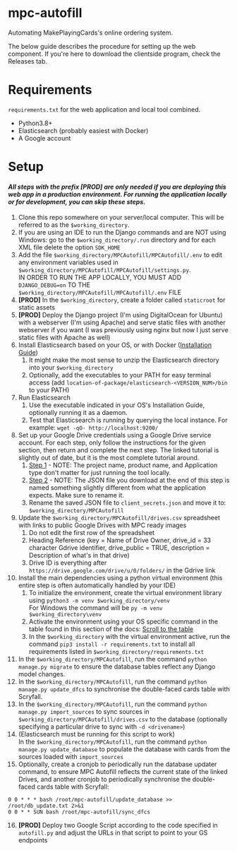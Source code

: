 # mpc-autofill
Automating MakePlayingCards's online ordering system.

The below guide describes the procedure for setting up the web component. If you're here to download the clientside program, check the Releases tab.

# Requirements
`requirements.txt` for the web application and local tool combined.

* Python3.8+
* Elasticsearch (probably easiest with Docker)
* A Google account

# Setup
#### <em>All steps with the prefix [PROD] are only needed if you are deploying this web app in a production environment. For running the application locally or for development, you can skip these steps.</em>
1. Clone this repo somewhere on your server/local computer. This will be referred to as the `$working_directory`.
2. If you are using an IDE to run the Django commands and are NOT using Windows: go to the `$working_directory/.run` directory and for each XML file delete the option `SDK_HOME`
3. Add the file `$working_directory/MPCAutofill/MPCAutofill/.env` to edit any environment variables used in `$working_directory/MPCAutofill/MPCAutofill/settings.py`.  
   IN ORDER TO RUN THE APP LOCALLY, YOU MUST ADD `DJANGO_DEBUG=on` TO THE `$working_directory/MPCAutofill/MPCAutofill/.env` FILE
4. **[PROD]** In the `$working_directory`, create a folder called `staticroot` for static assets
5. **[PROD]** Deploy the Django project (I'm using DigitalOcean for Ubuntu) with a webserver (I'm using Apache) and serve static files with another webserver if you want (I was previously using nginx but now I just serve static files with Apache as well)
6. Install Elasticsearch based on your OS, or with Docker ([Installation Guide](https://www.elastic.co/guide/en/elasticsearch/reference/current/install-elasticsearch.html))
   1. It might make the most sense to unzip the Elasticsearch directory into your `$working_directory`
   2. Optionally, add the executables to your PATH for easy terminal access (add `location-of-package/elasticsearch-<VERSION_NUM>/bin` to your PATH)
7. Run Elasticsearch
   1. Use the executable indicated in your OS's Installation Guide, optionally running it as a daemon.
   2. Test that Elasticsearch is running by querying the local instance. For example: `wget -qO- http://localhost:9200/`
8. Set up your Google Drive credentials using a Google Drive service account. For each step, only follow the instructions for the given section, then return and complete the next step. The linked tutorial is slightly out of date, but it is the most complete tutorial around.
   1. [Step 1](https://help.talend.com/r/E3i03eb7IpvsigwC58fxQg/uEUUsDd_MSx64yoJgSa1xg) - NOTE: The project name, product name, and Application type don't matter for just running the tool locally.
   2. [Step 2](https://help.talend.com/r/E3i03eb7IpvsigwC58fxQg/ol2OwTHmFbDiMjQl3ES5QA) - NOTE: The JSON file you download at the end of this step is named something slightly different from what the application expects. Make sure to rename it.
   3. Rename the saved JSON file to `client_secrets.json` and move it to: `$working_directory/MPCAutofill`
9. Update the `$working_directory/MPCAutofill/drives.csv` spreadsheet with links to public Google Drives with MPC ready images
   1. Do not edit the first row of the spreadsheet
   2. Heading Reference (key = Name of Drive Owner, drive_id = 33 character Gdrive identifier, drive_public = TRUE, description = Description of what's in that drive)
   3. Drive ID is everything after `https://drive.google.com/drive/u/0/folders/` in the Gdrive link
11. Install the main dependencies using a python virtual environment (this entire step is often automatically handled by your IDE)
    1. To initialize the environment, create the virtual environment library using `python3 -m venv $working_directory/venv`  
    For Windows the command will be  `py -m venv $working_directory\venv`
    2. Activate the environment using your OS specific command in the table found in this section of the docs: [Scroll to the table](https://docs.python.org/3.8/library/venv.html#creating-virtual-environments)
    3. In the `$working_directory` with the virtual environment active, run the command `pip3 install -r requirements.txt` to install all requirements listed in `$working_directory/requirements.txt`
12. In the `$working_directory/MPCAutofill`, run the command `python manage.py migrate` to ensure the database tables reflect any Django model changes.
13. In the `$working_directory/MPCAutofill`, run the command `python manage.py update_dfcs` to synchronise the double-faced cards table with Scryfall.
14. In the `$working_directory/MPCAutofill`, run the command `python manage.py import_sources` to sync sources in `$working_directory/MPCAutofill/drives.csv` to the database (optionally specifying a particular drive to sync with `-d <drivename>`)
15. (Elasticsearch must be running for this script to work)  
   In the `$working_directory/MPCAutofill`, run the command `python manage.py update_database` to populate the database with cards from the sources loaded with `import_sources`
15. Optionally, create a cronjob to periodically run the database updater command, to ensure MPC Autofill reflects the current state of the linked Drives, and another cronjob to periodically synchronise the double-faced cards table with Scryfall:
```
0 0 * * * bash /root/mpc-autofill/update_database >> /root/db_update.txt 2>&1
0 0 * * SUN bash /root/mpc-autofill/sync_dfcs
```
16. **[PROD]** Deploy two Google Script according to the code specified in `autofill.py` and adjust the URLs in that script to point to your GS endpoints
